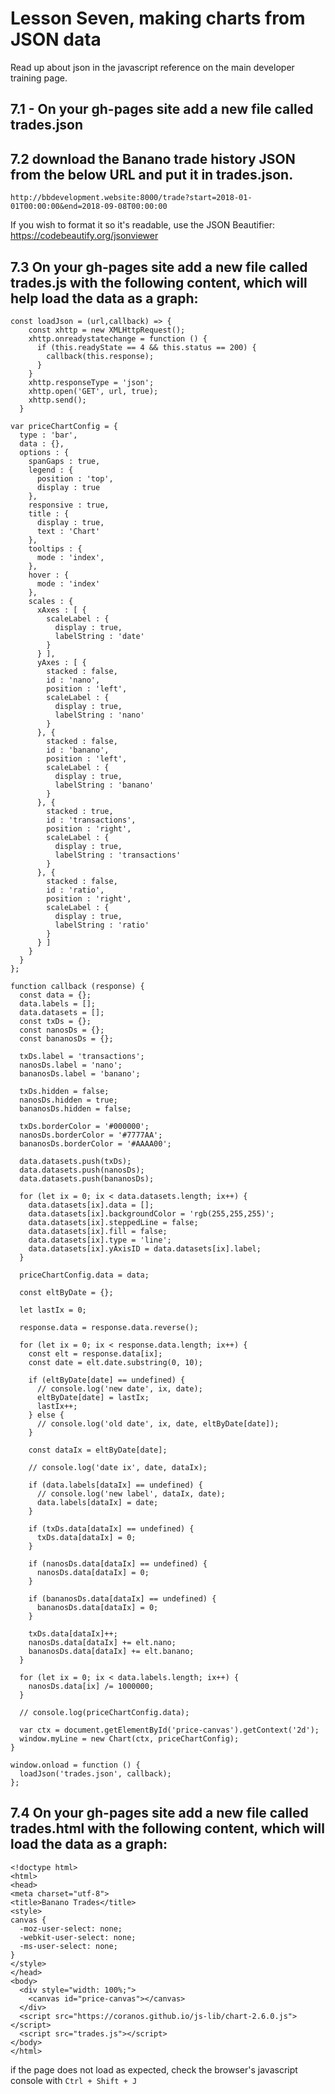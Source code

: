 # Lesson Seven, making charts from JSON data

Read up about json in the javascript reference on the main developer training page.

## 7.1 - On your gh-pages site add a new file called trades.json

## 7.2 download the Banano trade history JSON from the below URL and put it in trades.json.
```
http://bbdevelopment.website:8000/trade?start=2018-01-01T00:00:00&end=2018-09-08T00:00:00
```

If you wish to format it so it's readable, use the JSON Beautifier:
https://codebeautify.org/jsonviewer

## 7.3 On your gh-pages site add a new file called trades.js with the following content, which will help load the data as a graph:
```
const loadJson = (url,callback) => {
    const xhttp = new XMLHttpRequest();
    xhttp.onreadystatechange = function () {
      if (this.readyState == 4 && this.status == 200) {
        callback(this.response);
      }
    }
    xhttp.responseType = 'json';
    xhttp.open('GET', url, true);
    xhttp.send();
  }

var priceChartConfig = {
  type : 'bar',
  data : {},
  options : {
    spanGaps : true,
    legend : {
      position : 'top',
      display : true
    },
    responsive : true,
    title : {
      display : true,
      text : 'Chart'
    },
    tooltips : {
      mode : 'index',
    },
    hover : {
      mode : 'index'
    },
    scales : {
      xAxes : [ {
        scaleLabel : {
          display : true,
          labelString : 'date'
        }
      } ],
      yAxes : [ {
        stacked : false,
        id : 'nano',
        position : 'left',
        scaleLabel : {
          display : true,
          labelString : 'nano'
        }
      }, {
        stacked : false,
        id : 'banano',
        position : 'left',
        scaleLabel : {
          display : true,
          labelString : 'banano'
        }
      }, {
        stacked : true,
        id : 'transactions',
        position : 'right',
        scaleLabel : {
          display : true,
          labelString : 'transactions'
        }
      }, {
        stacked : false,
        id : 'ratio',
        position : 'right',
        scaleLabel : {
          display : true,
          labelString : 'ratio'
        }
      } ]
    }
  }
};

function callback (response) {
  const data = {};
  data.labels = [];
  data.datasets = [];
  const txDs = {};
  const nanosDs = {};
  const bananosDs = {};

  txDs.label = 'transactions';
  nanosDs.label = 'nano';
  bananosDs.label = 'banano';

  txDs.hidden = false;
  nanosDs.hidden = true;
  bananosDs.hidden = false;

  txDs.borderColor = '#000000';
  nanosDs.borderColor = '#7777AA';
  bananosDs.borderColor = '#AAAA00';

  data.datasets.push(txDs);
  data.datasets.push(nanosDs);
  data.datasets.push(bananosDs);

  for (let ix = 0; ix < data.datasets.length; ix++) {
    data.datasets[ix].data = [];
    data.datasets[ix].backgroundColor = 'rgb(255,255,255)';
    data.datasets[ix].steppedLine = false;
    data.datasets[ix].fill = false;
    data.datasets[ix].type = 'line';
    data.datasets[ix].yAxisID = data.datasets[ix].label;
  }

  priceChartConfig.data = data;

  const eltByDate = {};

  let lastIx = 0;

  response.data = response.data.reverse();

  for (let ix = 0; ix < response.data.length; ix++) {
    const elt = response.data[ix];
    const date = elt.date.substring(0, 10);

    if (eltByDate[date] == undefined) {
      // console.log('new date', ix, date);
      eltByDate[date] = lastIx;
      lastIx++;
    } else {
      // console.log('old date', ix, date, eltByDate[date]);
    }

    const dataIx = eltByDate[date];

    // console.log('date ix', date, dataIx);

    if (data.labels[dataIx] == undefined) {
      // console.log('new label', dataIx, date);
      data.labels[dataIx] = date;
    }

    if (txDs.data[dataIx] == undefined) {
      txDs.data[dataIx] = 0;
    }

    if (nanosDs.data[dataIx] == undefined) {
      nanosDs.data[dataIx] = 0;
    }

    if (bananosDs.data[dataIx] == undefined) {
      bananosDs.data[dataIx] = 0;
    }

    txDs.data[dataIx]++;
    nanosDs.data[dataIx] += elt.nano;
    bananosDs.data[dataIx] += elt.banano;
  }

  for (let ix = 0; ix < data.labels.length; ix++) {
    nanosDs.data[ix] /= 1000000;
  }

  // console.log(priceChartConfig.data);

  var ctx = document.getElementById('price-canvas').getContext('2d');
  window.myLine = new Chart(ctx, priceChartConfig);
}

window.onload = function () {
  loadJson('trades.json', callback);
};
```

## 7.4 On your gh-pages site add a new file called trades.html with the following content, which will load the data as a graph:
```
<!doctype html>
<html>
<head>
<meta charset="utf-8">
<title>Banano Trades</title>
<style>
canvas {
  -moz-user-select: none;
  -webkit-user-select: none;
  -ms-user-select: none;
}
</style>
</head>
<body>
  <div style="width: 100%;">
    <canvas id="price-canvas"></canvas>
  </div>
  <script src="https://coranos.github.io/js-lib/chart-2.6.0.js"></script>
  <script src="trades.js"></script>
</body>
</html>

```


if the page does not load as expected, check the browser's javascript console with `Ctrl + Shift + J`
